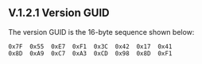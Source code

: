## V.1.2.1 Version GUID

The version GUID is the 16-byte sequence shown below:

 ```
 0x7F  0x55  0xE7  0xF1  0x3C  0x42  0x17  0x41
 0x8D  0xA9  0xC7  0xA3  0xCD  0x98  0x8D  0xF1
 ```
